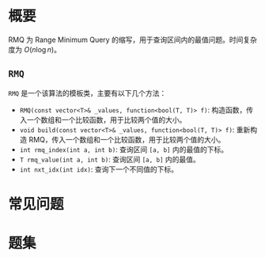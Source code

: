 # 概要
RMQ 为 Range Minimum Query 的缩写，用于查询区间内的最值问题。时间复杂度为 $O(n\log n)$。

## `RMQ`
`RMQ` 是一个该算法的模板类，主要有以下几个方法：
- `RMQ(const vector<T>& _values, function<bool(T, T)> f)`: 构造函数，传入一个数组和一个比较函数，用于比较两个值的大小。
- `void build(const vector<T>& _values, function<bool(T, T)> f)`: 重新构造 RMQ，传入一个数组和一个比较函数，用于比较两个值的大小。
- `int rmq_index(int a, int b)`: 查询区间 `[a, b]` 内的最值的下标。
- `T rmq_value(int a, int b)`: 查询区间 `[a, b]` 内的最值。
- `int nxt_idx(int idx)`: 查询下一个不同值的下标。


# 常见问题

# 题集